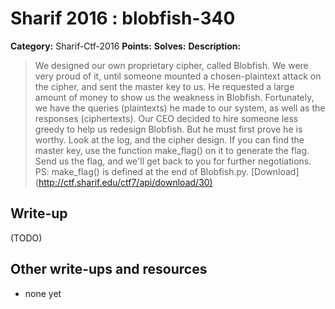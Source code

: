 # Sharif 2016 : blobfish-340

**Category:** Sharif-Ctf-2016
**Points:** 
**Solves:** 
**Description:**

> We designed our own proprietary cipher, called Blobfish. We were very proud of it, until someone mounted a chosen-plaintext attack on the cipher, and sent the master key to us. He requested a large amount of money to show us the weakness in Blobfish. Fortunately, we have the queries (plaintexts) he made to our system, as well as the responses (ciphertexts).   Our CEO decided to hire someone less greedy to help us redesign Blobfish. But he must first prove he is worthy. Look at the log, and the cipher design. If you can find the master key, use the function make_flag() on it to generate the flag. Send us the flag, and we'll get back to you for further negotiations.   PS: make_flag() is defined at the end of Blobfish.py. [Download](<http://ctf.sharif.edu/ctf7/api/download/30)>


## Write-up

(TODO)

## Other write-ups and resources

* none yet
